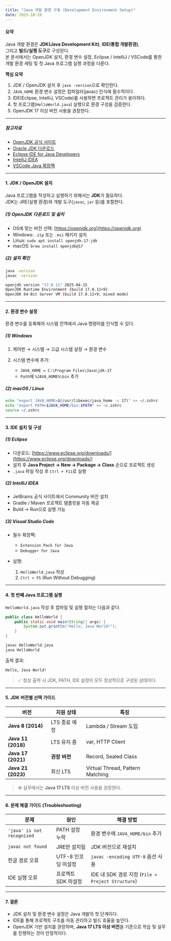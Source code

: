 ```yaml
---
title: "Java 개발 환경 구축 (Development Environment Setup)"
date: 2025-10-28
---
```


#### 요약

Java 개발 환경은 **JDK(Java Development Kit)**, **IDE(통합 개발환경)**,  
그리고 **빌드/실행 도구**로 구성된다.  
본 문서에서는 OpenJDK 설치, 환경 변수 설정, Eclipse / IntelliJ / VSCode를 통한  
개발 환경 세팅 및 첫 Java 프로그램 실행 과정을 다룬다.

**핵심 요약**
1. JDK / OpenJDK 설치 후 `java -version`으로 확인한다.  
2. `JAVA_HOME` 환경 변수 설정은 컴파일러(javac) 인식에 필수적이다.  
3. IDE(Eclipse, IntelliJ, VSCode)를 사용하면 프로젝트 관리가 용이하다.  
4. 첫 프로그램(`HelloWorld.java`) 실행으로 환경 구성을 검증한다.  
5. OpenJDK 17 이상 버전 사용을 권장한다.  

---

##### 참고자료
- [OpenJDK 공식 사이트](https://openjdk.org/)
- [Oracle JDK 다운로드](https://www.oracle.com/java/technologies/downloads/)
- [Eclipse IDE for Java Developers](https://www.eclipse.org/downloads/)
- [IntelliJ IDEA](https://www.jetbrains.com/idea/)
- [VSCode Java 확장팩](https://marketplace.visualstudio.com/items?itemName=vscjava.vscode-java-pack)

---

#### 1. JDK / OpenJDK 설치

Java 프로그램을 작성하고 실행하기 위해서는 **JDK**가 필요하다.  
JDK는 JRE(실행 환경)와 개발 도구(`javac`, `jar` 등)를 포함한다.

##### (1) OpenJDK 다운로드 및 설치
- OS에 맞는 버전 선택: [https://openjdk.org](https://openjdk.org)
- Windows: `.zip` 또는 `.msi` 패키지 설치  
- Linux: `sudo apt install openjdk-17-jdk`  
- macOS: `brew install openjdk@17`

##### (2) 설치 확인
```bash
java -version
javac -version
```

```bash
openjdk version "17.0.11" 2025-04-15
OpenJDK Runtime Environment (build 17.0.11+9)
OpenJDK 64-Bit Server VM (build 17.0.11+9, mixed mode)
```

---

#### 2. 환경 변수 설정

환경 변수를 등록해야 시스템 전역에서 Java 명령어를 인식할 수 있다.

##### (1) Windows

1. 제어판 → 시스템 → 고급 시스템 설정 → 환경 변수
2. 시스템 변수에 추가:

   * `JAVA_HOME = C:\Program Files\Java\jdk-17`
   * `Path`에 `%JAVA_HOME%\bin` 추가

##### (2) macOS / Linux

```bash
echo "export JAVA_HOME=$(/usr/libexec/java_home -v 17)" >> ~/.zshrc
echo "export PATH=$JAVA_HOME/bin:$PATH" >> ~/.zshrc
source ~/.zshrc
```

---

#### 3. IDE 설치 및 구성

##### (1) Eclipse

* 다운로드: [https://www.eclipse.org/downloads/](https://www.eclipse.org/downloads/)
* 설치 후 **Java Project → New → Package → Class** 순으로 프로젝트 생성
* `.java` 파일 작성 후 `Ctrl + F11`로 실행

##### (2) IntelliJ IDEA

* JetBrains 공식 사이트에서 Community 버전 설치
* Gradle / Maven 프로젝트 템플릿을 자동 제공
* Build → Run으로 실행 가능

##### (3) Visual Studio Code

* 필수 확장팩:

  * `Extension Pack for Java`
  * `Debugger for Java`
* 실행:

  1. `HelloWorld.java` 작성
  2. `Ctrl + F5` (Run Without Debugging)

---

#### 4. 첫 번째 Java 프로그램 실행

`HelloWorld.java` 작성 후 컴파일 및 실행 절차는 다음과 같다.

```java
public class HelloWorld {
    public static void main(String[] args) {
        System.out.println("Hello, Java World!");
    }
}
```

```bash
javac HelloWorld.java
java HelloWorld
```

출력 결과:

```
Hello, Java World!
```

> ✅ 정상 출력 시 JDK, PATH, IDE 설정이 모두 정상적으로 구성된 상태이다.

---

#### 5. JDK 버전별 선택 가이드

| 버전                 | 지원 상태     | 특징                               |
| ------------------ | --------- | -------------------------------- |
| **Java 8 (2014)**  | LTS 종료 예정 | Lambda / Stream 도입               |
| **Java 11 (2018)** | LTS 유지 중  | var, HTTP Client                 |
| **Java 17 (2021)** | **권장 버전** | Record, Sealed Class             |
| **Java 21 (2023)** | 최신 LTS    | Virtual Thread, Pattern Matching |

> ⚙️ 실무에서는 **Java 17 LTS** 이상 버전 사용을 권장한다.

---

#### 6. 문제 해결 가이드 (Troubleshooting)

| 문제                         | 원인            | 해결 방법                                        |
| -------------------------- | ------------- | -------------------------------------------- |
| `'java' is not recognized` | PATH 설정 누락    | 환경 변수에 `JAVA_HOME/bin` 추가                    |
| `javac not found`          | JRE만 설치됨      | JDK 버전으로 재설치                                 |
| 한글 경로 오류                   | UTF-8 인코딩 미설정 | `javac -encoding UTF-8` 옵션 사용                |
| IDE 실행 오류                  | 프로젝트 SDK 미설정  | IDE 내 SDK 경로 지정 (`File > Project Structure`) |

---

#### 7. 결론

* JDK 설치 및 환경 변수 설정은 Java 개발의 첫 단계이다.
* IDE를 통해 프로젝트 구조를 자동 관리하고 빌드 효율을 높인다.
* OpenJDK 기반 설치를 권장하며, **Java 17 LTS 이상 버전**을 기준으로 학습 및 실무를 진행하는 것이 안정적이다.

